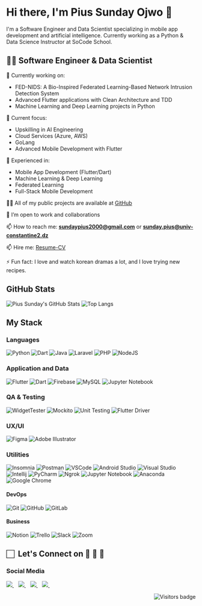 # Hi there, I'm Pius Sunday Ojwo 👋

I'm a Software Engineer and Data Scientist specializing in mobile app development and artificial intelligence. Currently working as a Python & Data Science Instructor at SoCode School.

## 👨‍💻 Software Engineer & Data Scientist

🔭 Currently working on:

- FED-NIDS: A Bio-Inspired Federated Learning-Based Network Intrusion Detection System
- Advanced Flutter applications with Clean Architecture and TDD
- Machine Learning and Deep Learning projects in Python

🌱 Current focus:

- Upskilling in AI Engineering
- Cloud Services (Azure, AWS)
- GoLang
- Advanced Mobile Development with Flutter

💼 Experienced in:

- Mobile App Development (Flutter/Dart)
- Machine Learning & Deep Learning
- Federated Learning
- Full-Stack Mobile Development

👨‍💻 All of my public projects are available at [GitHub](https://github.com/PiusSunday?tab=repositories)

👯 I’m open to work and collaborations

📫 How to reach me: **<sundaypius2000@gmail.com>** or **<sunday.pius@univ-constantine2.dz>**

📫 Hire me: [Resume-CV](https://www.dropbox.com/scl/fi/q9012ywjj9saqz0n6kw0r/PiusSundayCV.pdf?rlkey=zh8r76yrubdmnaa1k4xyugte3&dl=0)

⚡ Fun fact: I love and watch korean dramas a lot, and I love trying new recipes.

## GitHub Stats

![Pius Sunday's GitHub Stats](https://github-readme-stats.vercel.app/api?username=PiusSunday&show_icons=true&theme=radical)
![Top Langs](https://github-readme-stats.vercel.app/api/top-langs/?username=PiusSunday&theme=great-gatsby&layout=compact)

## My Stack

### Languages

![Python](https://img.shields.io/badge/-Python-3776AB?style=flat&logo=python&logoColor=white)
![Dart](https://img.shields.io/badge/-Dart-0175C2?logo=dart&logoColor=white&style=flat)
![Java](https://img.shields.io/badge/-Java-007396?style=flat&logo=java&logoColor=white)
![Laravel](https://img.shields.io/badge/-Laravel-FF2D20?logo=laravel&logoColor=white&style=flat)
![PHP](https://img.shields.io/badge/-PHP-777BB4?logo=php&logoColor=white&style=flat)
![NodeJS](http://img.shields.io/badge/-NodeJS-6EBF20?style=flat&logo=node.js&logoColor=white)

### Application and Data

![Flutter](https://img.shields.io/badge/-Flutter-02569B?logo=flutter&logoColor=white&style=flat)
![Dart](https://img.shields.io/badge/-Dart-0175C2?logo=dart&logoColor=white&style=flat)
![Firebase](https://img.shields.io/badge/-Firebase-FFCA28?logo=firebase&logoColor=white&style=flat)
![MySQL](https://img.shields.io/badge/-MySQL-4479A1?logo=mysql&logoColor=white&style=flat)
![Jupyter Notebook](https://img.shields.io/badge/-Jupyter%20Notebook-F37626?logo=jupyter&logoColor=white&style=flat)

### QA & Testing

![WidgetTester](https://img.shields.io/badge/-WidgetTester-0175C2?logo=dart&logoColor=white&style=flat)
![Mockito](https://img.shields.io/badge/-Mockito-0175C2?logo=dart&logoColor=white&style=flat)
![Unit Testing](https://img.shields.io/badge/-Unit%20Testing-0175C2?logo=dart&logoColor=white&style=flat)
![Flutter Driver](https://img.shields.io/badge/-Flutter%20Driver-0175C2?logo=dart&logoColor=white&style=flat)

### UX/UI

![Figma](https://img.shields.io/badge/-Figma-F24E1E?style=flat&logo=figma&logoColor=white)
![Adobe Illustrator](https://img.shields.io/badge/-Illustrator-FF9A00?style=flat&logo=adobe-illustrator&logoColor=white)

### Utilities

![Insomnia](https://img.shields.io/badge/-Insomnia-5849BE?style=flat&logo=insomnia&logoColor=white)
![Postman](https://img.shields.io/badge/-Postman-FF6C37?style=flat&logo=postman&logoColor=white)
![VSCode](https://img.shields.io/badge/-VSCode-007ACC?style=flat&logo=visual-studio-code&logoColor=white)
![Android Studio](https://img.shields.io/badge/-Android%20Studio-3DDC84?style=flat&logo=android-studio&logoColor=white)
![Visual Studio](https://img.shields.io/badge/-Visual%20Studio-5C2D91?style=flat&logo=visual-studio&logoColor=white)
![Intellij](https://img.shields.io/badge/-Intellij-000000?style=flat&logo=intellij-idea&logoColor=white)
![PyCharm](https://img.shields.io/badge/-PyCharm-000000?style=flat&logo=pycharm&logoColor=white)
![Ngrok](https://img.shields.io/badge/-Ngrok-1F1E37?style=flat&logo=ngrok&logoColor=white)
![Jupyter Notebook](https://img.shields.io/badge/-Jupyter%20Notebook-F37626?logo=jupyter&logoColor=white&style=flat)
![Anaconda](https://img.shields.io/badge/-Anaconda-44A833?style=flat&logo=anaconda&logoColor=white)
![Google Chrome](https://img.shields.io/badge/-Google%20Chrome-4285F4?style=flat&logo=google-chrome&logoColor=white)

#### DevOps

![Git](https://img.shields.io/badge/-Git-F05032?style=flat&logo=git&logoColor=white)
![GitHub](https://img.shields.io/badge/-Github-181717?style=flat&logo=github&logoColor=white)
![GitLab](https://img.shields.io/badge/-GitLab-FCA121?style=flat&logo=gitlab&logoColor=white)

#### Business

![Notion](https://img.shields.io/badge/-Notion-black?style=flat&logo=notion&logoColor=white)
![Trello](https://img.shields.io/badge/-Trello-0079BF?style=flat&logo=trello&logoColor=white)
![Slack](https://img.shields.io/badge/-Slack-4A154B?style=flat&logo=slack&logoColor=white)
![Zoom](https://img.shields.io/badge/-Zoom-2D8CFF?style=flat&logo=zoom&logoColor=white)

## 🏻&nbsp; Let's Connect on 👨 🤝 👩

### Social Media

<p>

<!-- Email -->
<a href="mailto:sundaypius2000@gmail.com">
    <img src="https://img.shields.io/badge/Gmail-D14836?style=for-the-badge&logo=gmail&logoColor=white"/>
</a>
&nbsp;&nbsp;

<!-- LinkedIn -->
<a href="https://www.linkedin.com/in/pius-sunday-ojwo/">
    <img src="https://img.shields.io/badge/LinkedIn-1877F2?style=for-the-badge&logo=linkedin&logoColor=white"/>
</a>
&nbsp;&nbsp;

<!-- Twitter -->
<a href="https://twitter.com/piussunday_dev">
    <img src="https://img.shields.io/badge/Twitter-1DA1F2?style=for-the-badge&logo=twitter&logoColor=white"/>
</a>
&nbsp;&nbsp;

<!-- Instagram -->
<a href="https://www.instagram.com/piussunday.dev/">
    <img src="https://img.shields.io/badge/Instagram-E4405F?style=for-the-badge&logo=instagram&logoColor=white"/>
</a>
&nbsp;&nbsp;

</p>

<a href="https://badges.pufler.dev">
    <img align="right" src="https://badges.pufler.dev/visits/PiusSunday/PiusSunday?color=teal" alt="Visitors badge" />
</a>
